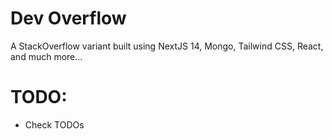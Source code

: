 # Dev Overflow

A StackOverflow variant built using NextJS 14, Mongo, Tailwind CSS, React, and much more...

# TODO:

- Check TODOs

